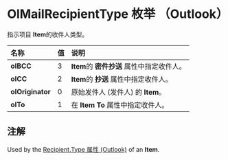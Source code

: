 
# OlMailRecipientType 枚举 （Outlook）

指示项目 **Item**的收件人类型。



|**名称**|**值**|**说明**|
|:-----|:-----|:-----|
|**olBCC**|3|**Item**的 **密件抄送** 属性中指定收件人。|
|**olCC**|2|**Item**的 **抄送** 属性中指定收件人。|
|**olOriginator**|0|原始发件人 (发件人) 的 **Item**。|
|**olTo**|1|在 **Item** **To** 属性中指定收件人。|

## 注解

Used by the [Recipient.Type 属性 (Outlook)](3bdc616c-f008-ec95-0a92-0f704eedee34.md) of an **Item**.

